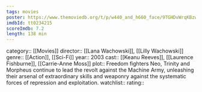 ```yaml
---
tags: movies
poster: https://www.themoviedb.org/t/p/w440_and_h660_face/9TGHDvWrqKBzwDxDodHYXEmOE6J.jpg
imdbId: tt0234215
scoreImdb: 7.2
length: 138 min
---
```


category:: [[Movies]]
director:: [[Lana Wachowski]], [[Lilly Wachowski]]
genre:: [[Action]], [[Sci-Fi]]
year:: 2003
cast:: [[Keanu Reeves]], [[Laurence Fishburne]], [[Carrie-Anne Moss]]
plot:: Freedom fighters Neo, Trinity and Morpheus continue to lead the revolt against the Machine Army, unleashing their arsenal of extraordinary skills and weaponry against the systematic forces of repression and exploitation.
watchlist::
rating::
